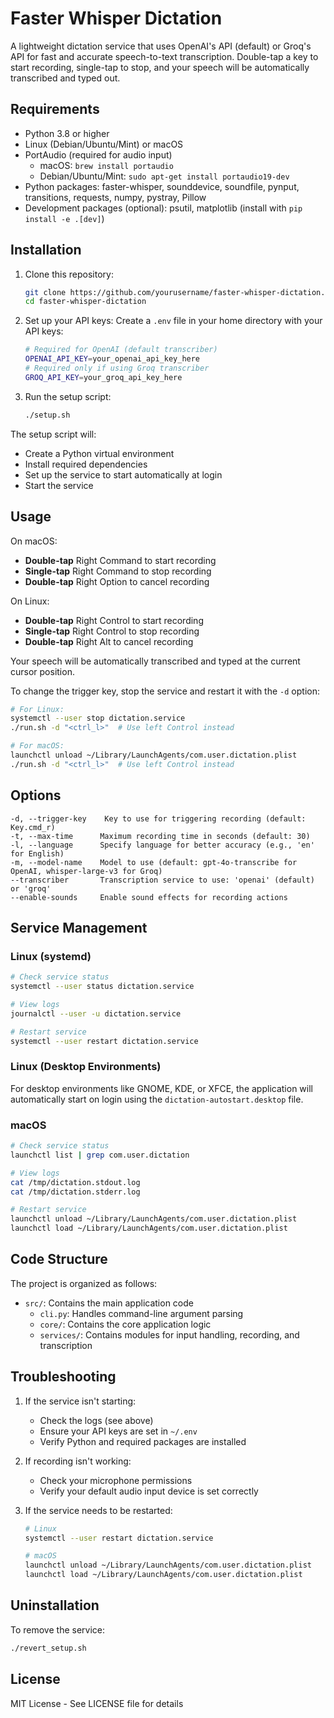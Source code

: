 # Faster Whisper Dictation

A lightweight dictation service that uses OpenAI's API (default) or Groq's API for fast and accurate speech-to-text transcription. Double-tap a key to start recording, single-tap to stop, and your speech will be automatically transcribed and typed out.

## Requirements

- Python 3.8 or higher
- Linux (Debian/Ubuntu/Mint) or macOS
- PortAudio (required for audio input)
  - macOS: `brew install portaudio`
  - Debian/Ubuntu/Mint: `sudo apt-get install portaudio19-dev`
- Python packages: faster-whisper, sounddevice, soundfile, pynput, transitions, requests, numpy, pystray, Pillow
- Development packages (optional): psutil, matplotlib (install with `pip install -e .[dev]`)

## Installation

1. Clone this repository:

   ```bash
   git clone https://github.com/yourusername/faster-whisper-dictation.git
   cd faster-whisper-dictation
   ```

2. Set up your API keys:
   Create a `.env` file in your home directory with your API keys:

   ```bash
   # Required for OpenAI (default transcriber)
   OPENAI_API_KEY=your_openai_api_key_here
   # Required only if using Groq transcriber
   GROQ_API_KEY=your_groq_api_key_here
   ```

3. Run the setup script:
   ```bash
   ./setup.sh
   ```

The setup script will:

- Create a Python virtual environment
- Install required dependencies
- Set up the service to start automatically at login
- Start the service

## Usage

On macOS:

- **Double-tap** Right Command to start recording
- **Single-tap** Right Command to stop recording
- **Double-tap** Right Option to cancel recording

On Linux:

- **Double-tap** Right Control to start recording
- **Single-tap** Right Control to stop recording
- **Double-tap** Right Alt to cancel recording

Your speech will be automatically transcribed and typed at the current cursor position.

To change the trigger key, stop the service and restart it with the `-d` option:

```bash
# For Linux:
systemctl --user stop dictation.service
./run.sh -d "<ctrl_l>"  # Use left Control instead

# For macOS:
launchctl unload ~/Library/LaunchAgents/com.user.dictation.plist
./run.sh -d "<ctrl_l>"  # Use left Control instead
```

## Options

```
-d, --trigger-key    Key to use for triggering recording (default: Key.cmd_r)
-t, --max-time      Maximum recording time in seconds (default: 30)
-l, --language      Specify language for better accuracy (e.g., 'en' for English)
-m, --model-name    Model to use (default: gpt-4o-transcribe for OpenAI, whisper-large-v3 for Groq)
--transcriber       Transcription service to use: 'openai' (default) or 'groq'
--enable-sounds     Enable sound effects for recording actions
```

## Service Management

### Linux (systemd)

```bash
# Check service status
systemctl --user status dictation.service

# View logs
journalctl --user -u dictation.service

# Restart service
systemctl --user restart dictation.service
```

### Linux (Desktop Environments)

For desktop environments like GNOME, KDE, or XFCE, the application will automatically start on login using the `dictation-autostart.desktop` file.

### macOS

```bash
# Check service status
launchctl list | grep com.user.dictation

# View logs
cat /tmp/dictation.stdout.log
cat /tmp/dictation.stderr.log

# Restart service
launchctl unload ~/Library/LaunchAgents/com.user.dictation.plist
launchctl load ~/Library/LaunchAgents/com.user.dictation.plist
```

## Code Structure

The project is organized as follows:

- `src/`: Contains the main application code
  - `cli.py`: Handles command-line argument parsing
  - `core/`: Contains the core application logic
  - `services/`: Contains modules for input handling, recording, and transcription

## Troubleshooting

1. If the service isn't starting:

   - Check the logs (see above)
   - Ensure your API keys are set in `~/.env`
   - Verify Python and required packages are installed

2. If recording isn't working:

   - Check your microphone permissions
   - Verify your default audio input device is set correctly

3. If the service needs to be restarted:

   ```bash
   # Linux
   systemctl --user restart dictation.service

   # macOS
   launchctl unload ~/Library/LaunchAgents/com.user.dictation.plist
   launchctl load ~/Library/LaunchAgents/com.user.dictation.plist
   ```

## Uninstallation

To remove the service:

```bash
./revert_setup.sh
```

## License

MIT License - See LICENSE file for details

